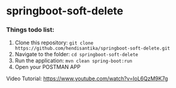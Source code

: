 # springboot-soft-delete

### Things todo list:

1. Clone this repository: `git clone https://github.com/hendisantika/springboot-soft-delete.git`
2. Navigate to the folder: `cd springboot-soft-delete`
3. Run the application: `mvn clean spring-boot:run`
4. Open your POSTMAN APP

Video Tutorial: https://www.youtube.com/watch?v=IoL6QzM9K7g
